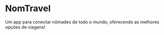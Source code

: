 # NomTravel

Um app para conectar nômades de todo o mundo, oferecendo as melhores opções de viagens!

